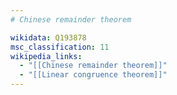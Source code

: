 ```yaml
---
# Chinese remainder theorem

wikidata: Q193878
msc_classification: 11
wikipedia_links:
  - "[[Chinese remainder theorem]]"
  - "[[Linear congruence theorem]]"
---
```

